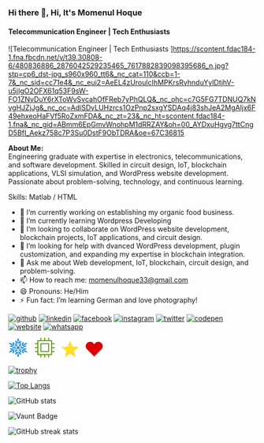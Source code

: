 ### Hi there 👋, Hi, It's Momenul Hoque
#### Telecommunication Engineer | Tech Enthusiasts 
![Telecommunication Engineer | Tech Enthusiasts ]https://scontent.fdac184-1.fna.fbcdn.net/v/t39.30808-6/480836886_2876042529235465_7617882839098395686_n.jpg?stp=cp6_dst-jpg_s960x960_tt6&_nc_cat=110&ccb=1-7&_nc_sid=cc71e4&_nc_eui2=AeEL4zUroulcIhMPKrsRvhnduYyIDtjhV-u5jIgO2OFX61q53F9sW-FO1ZNvDuY6rXToWvSvcahOfFReb7yPhQLQ&_nc_ohc=c7G5FG7TDNUQ7kNvgHJZjJg&_nc_oc=AdiSDvLUHzrcs1OzPnp2sxgYSDAq4j83shJeA2MgAljx6F49ehxeoHaFVf5RoZxmFDA&_nc_zt=23&_nc_ht=scontent.fdac184-1.fna&_nc_gid=ABmm6EpGmvWnohpM1dRRZAY&oh=00_AYDxuHgvg7ttCngD5BfI_Aekz758c7P3Su0DstF9ObTDRA&oe=67C36815

**About Me:**  
Engineering graduate with expertise in electronics, telecommunications, and software development. Skilled in circuit design, IoT, blockchain applications, VLSI simulation, and WordPress website development. Passionate about problem-solving, technology, and continuous learning.

Skills: Matlab / HTML

- 🔭 I’m currently working on establishing my organic food business. 
- 🌱 I’m currently learning Wordpress Developing  
- 👯 I’m looking to collaborate on WordPress website development, blockchain projects, IoT applications, and circuit design. 
- 🤔 I’m looking for help with dvanced WordPress development, plugin customization, and expanding my expertise in blockchain integration. 
- 💬 Ask me about Web development, IoT, blockchain, circuit design, and problem-solving. 
- 📫 How to reach me: momenulhoque33@gmail.com 
- 😄 Pronouns: He/Him 
- ⚡ Fun fact: I’m learning German and love photography! 


[<img src='https://cdn.jsdelivr.net/npm/simple-icons@3.0.1/icons/github.svg' alt='github' height='40'>](https://github.com/hoque0)  [<img src='https://cdn.jsdelivr.net/npm/simple-icons@3.0.1/icons/linkedin.svg' alt='linkedin' height='40'>](https://www.linkedin.com/in/md-momenul-hoque//)  [<img src='https://cdn.jsdelivr.net/npm/simple-icons@3.0.1/icons/facebook.svg' alt='facebook' height='40'>](https://www.facebook.com/momenul.hoque.505)  [<img src='https://cdn.jsdelivr.net/npm/simple-icons@3.0.1/icons/instagram.svg' alt='instagram' height='40'>](https://www.instagram.com/hoq_ue/)  [<img src='https://cdn.jsdelivr.net/npm/simple-icons@3.0.1/icons/twitter.svg' alt='twitter' height='40'>](https://twitter.com/hoq__ue)  [<img src='https://cdn.jsdelivr.net/npm/simple-icons@3.0.1/icons/codepen.svg' alt='codepen' height='40'>](https://codepen.io/hoq_ue)  [<img src='https://cdn.jsdelivr.net/npm/simple-icons@3.0.1/icons/icloud.svg' alt='website' height='40'>](momenulhoque.me)  [<img src='https://cdn.jsdelivr.net/npm/simple-icons@3.0.1/icons/whatsapp.svg' alt='whatsapp' height='40'>](https://wa.me/+8801940150697)  

<a href='https://archiveprogram.github.com/'><img src='https://raw.githubusercontent.com/acervenky/animated-github-badges/master/assets/acbadge.gif' width='40' height='40'></a> <a href='https://docs.github.com/en/developers'><img src='https://raw.githubusercontent.com/acervenky/animated-github-badges/master/assets/devbadge.gif' width='40' height='40'></a> <a href='https://stars.github.com/'><img src='https://raw.githubusercontent.com/acervenky/animated-github-badges/master/assets/starbadge.gif' width='35' height='35'></a> <a href='https://docs.github.com/en/github/supporting-the-open-source-community-with-github-sponsors'><img src='https://raw.githubusercontent.com/acervenky/animated-github-badges/master/assets/sponsorbadge.gif' width='35' height='35'></a> 

[![trophy](https://github-profile-trophy.vercel.app/?username=hoque0)](https://github.com/ryo-ma/github-profile-trophy)

[![Top Langs](https://github-readme-stats.vercel.app/api/top-langs/?username=hoque0)](https://github.com/anuraghazra/github-readme-stats)

![GitHub stats](https://github-readme-stats.vercel.app/api?username=hoque0&show_icons=true&count_private=true)  

![Vaunt Badge](https://api.vaunt.dev/v1/github/entities/hoque0/contributions?format=svg&private=true)  

![GitHub streak stats](https://streak-stats.demolab.com/?user=hoque0)  

